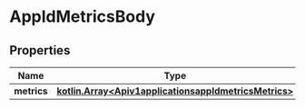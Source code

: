 # AppIdMetricsBody

## Properties
Name | Type | Description | Notes
------------ | ------------- | ------------- | -------------
**metrics** | [**kotlin.Array&lt;Apiv1applicationsappIdmetricsMetrics&gt;**](Apiv1applicationsappIdmetricsMetrics.md) |  |  [optional]
